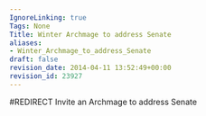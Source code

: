 ```yaml
---
IgnoreLinking: true
Tags: None
Title: Winter Archmage to address Senate
aliases:
- Winter_Archmage_to_address_Senate
draft: false
revision_date: 2014-04-11 13:52:49+00:00
revision_id: 23927
---
```


#REDIRECT Invite an Archmage to address Senate
